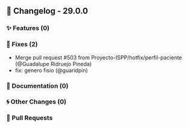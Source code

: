 ## 🚀 Changelog - 29.0.0

### ✨ Features (0)

### 🐛 Fixes (2)
- Merge pull request #503 from Proyecto-ISPP/hotfix/perfil-paciente (@Guadalupe Ridruejo Pineda)
- fix: genero fisio (@guaridpin)
### 📖 Documentation (0)

### 🌀 Other Changes (0)

### 🔗 Pull Requests
